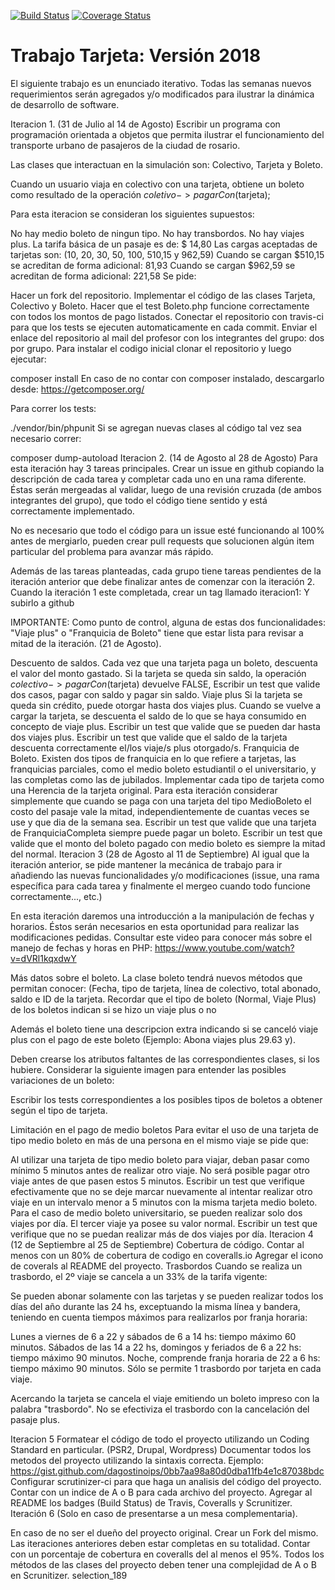 [![Build Status](https://travis-ci.org/Ignacioe/TrabajoTarjeta2018.svg?branch=master)](https://travis-ci.org/Ignacioe/TrabajoTarjeta2018)
[![Coverage Status](https://coveralls.io/repos/github/joseivaldi/TrabajoTarjeta2018/badge.svg?branch=master)](https://coveralls.io/github/joseivaldi/TrabajoTarjeta2018?branch=master)
# Trabajo Tarjeta: Versión 2018
El siguiente trabajo es un enunciado iterativo. Todas las semanas nuevos requerimientos serán agregados y/o modificados para ilustrar la dinámica de desarrollo de software.

Iteracion 1. (31 de Julio al 14 de Agosto)
Escribir un programa con programación orientada a objetos que permita ilustrar el funcionamiento del transporte urbano de pasajeros de la ciudad de rosario.

Las clases que interactuan en la simulación son: Colectivo, Tarjeta y Boleto.

Cuando un usuario viaja en colectivo con una tarjeta, obtiene un boleto como resultado de la operación $coletivo->pagarCon($tarjeta);

Para esta iteracion se consideran los siguientes supuestos:

No hay medio boleto de ningun tipo.
No hay transbordos.
No hay viajes plus.
La tarifa básica de un pasaje es de: $ 14,80
Las cargas aceptadas de tarjetas son: (10, 20, 30, 50, 100, 510,15 y 962,59)
Cuando se cargan $510,15 se acreditan de forma adicional: 81,93
Cuando se cargan $962,59 se acreditan de forma adicional: 221,58
Se pide:

Hacer un fork del repositorio.
Implementar el código de las clases Tarjeta, Colectivo y Boleto.
Hacer que el test Boleto.php funcione correctamente con todos los montos de pago listados.
Conectar el repositorio con travis-ci para que los tests se ejecuten automaticamente en cada commit.
Enviar el enlace del repositorio al mail del profesor con los integrantes del grupo: dos por grupo.
Para instalar el codigo inicial clonar el repositorio y luego ejecutar:

composer install
En caso de no contar con composer instalado, descargarlo desde: https://getcomposer.org/

Para correr los tests:

./vendor/bin/phpunit
Si se agregan nuevas clases al código tal vez sea necesario correr:

composer dump-autoload
Iteracion 2. (14 de Agosto al 28 de Agosto)
Para esta iteración hay 3 tareas principales. Crear un issue en github copiando la descripción de cada tarea y completar cada uno en una rama diferente. Éstas serán mergeadas al validar, luego de una revisión cruzada (de ambos integrantes del grupo), que todo el código tiene sentido y está correctamente implementado.

No es necesario que todo el código para un issue esté funcionando al 100% antes de mergiarlo, pueden crear pull requests que solucionen algún item particular del problema para avanzar más rápido.

Además de las tareas planteadas, cada grupo tiene tareas pendientes de la iteración anterior que debe finalizar antes de comenzar con la iteración 2. Cuando la iteración 1 este completada, crear un tag llamado iteracion1: Y subirlo a github

IMPORTANTE: Como punto de control, alguna de estas dos funcionalidades: "Viaje plus" o "Franquicia de Boleto" tiene que estar lista para revisar a mitad de la iteración. (21 de Agosto).

Descuento de saldos.
Cada vez que una tarjeta paga un boleto, descuenta el valor del monto gastado.
Si la tarjeta se queda sin saldo, la operación $colectivo->pagarCon($tarjeta) devuelve FALSE,
Escribir un test que valide dos casos, pagar con saldo y pagar sin saldo.
Viaje plus
Si la tarjeta se queda sin crédito, puede otorgar hasta dos viajes plus.
Cuando se vuelve a cargar la tarjeta, se descuenta el saldo de lo que se haya consumido en concepto de viaje plus.
Escribir un test que valide que se pueden dar hasta dos viajes plus.
Escribir un test que valide que el saldo de la tarjeta descuenta correctamente el/los viaje/s plus otorgado/s.
Franquicia de Boleto.
Existen dos tipos de franquicia en lo que refiere a tarjetas, las franquicias parciales, como el medio boleto estudiantil o el universitario, y las completas como las de jubilados.
Implementar cada tipo de tarjeta como una Herencia de la tarjeta original.
Para esta iteración considerar simplemente que cuando se paga con una tarjeta del tipo MedioBoleto el costo del pasaje vale la mitad, independientemente de cuantas veces se use y que dia de la semana sea.
Escribir un test que valide que una tarjeta de FranquiciaCompleta siempre puede pagar un boleto.
Escribir un test que valide que el monto del boleto pagado con medio boleto es siempre la mitad del normal.
Iteracion 3 (28 de Agosto al 11 de Septiembre)
Al igual que la iteración anterior, se pide mantener la mecánica de trabajo para ir añadiendo las nuevas funcionalidades y/o modificaciones (issue, una rama específica para cada tarea y finalmente el mergeo cuando todo funcione correctamente..., etc.)

En esta iteración daremos una introducción a la manipulación de fechas y horarios. Éstos serán necesarios en esta oportunidad para realizar las modificaciones pedidas. Consultar este video para conocer más sobre el manejo de fechas y horas en PHP: https://www.youtube.com/watch?v=dVRl1kqxdwY

Más datos sobre el boleto.
La clase boleto tendrá nuevos métodos que permitan conocer: (Fecha, tipo de tarjeta, línea de colectivo, total abonado, saldo e ID de la tarjeta. Recordar que el tipo de boleto (Normal, Viaje Plus) de los boletos indican si se hizo un viaje plus o no

Además el boleto tiene una descripcion extra indicando si se canceló viaje plus con el pago de este boleto (Ejemplo: Abona viajes plus 29.63 y).

Deben crearse los atributos faltantes de las correspondientes clases, si los hubiere. Considerar la siguiente imagen para entender las posibles variaciones de un boleto:

Escribir los tests correspondientes a los posibles tipos de boletos a obtener según el tipo de tarjeta.

Limitación en el pago de medio boletos
Para evitar el uso de una tarjeta de tipo medio boleto en más de una persona en el mismo viaje se pide que:

Al utilizar una tarjeta de tipo medio boleto para viajar, deban pasar como mínimo 5 minutos antes de realizar otro viaje. No será posible pagar otro viaje antes de que pasen estos 5 minutos.
Escribir un test que verifique efectivamente que no se deje marcar nuevamente al intentar realizar otro viaje en un intervalo menor a 5 minutos con la misma tarjeta medio boleto. Para el caso de medio boleto universitario, se pueden realizar solo dos viajes por día. El tercer viaje ya posee su valor normal.
Escribir un test que verifique que no se puedan realizar más de dos viajes por día.
Iteracion 4 (12 de Septiembre al 25 de Septiembre)
Cobertura de código.
Contar al menos con un 80% de cobertura de codigo en coveralls.io
Agregar el icono de coverals al README del proyecto.
Trasbordos
Cuando se realiza un trasbordo, el 2º viaje se cancela a un 33% de la tarifa vigente:

Se pueden abonar solamente con las tarjetas y se pueden realizar todos los días del año durante las 24 hs, exceptuando la misma línea y bandera, teniendo en cuenta tiempos máximos para realizarlos por franja horaria:

Lunes a viernes de 6 a 22 y sábados de 6 a 14 hs: tiempo máximo 60 minutos.
Sábados de las 14 a 22 hs, domingos y feriados de 6 a 22 hs: tiempo máximo 90 minutos.
Noche, comprende franja horaria de 22 a 6 hs: tiempo máximo 90 minutos.
Sólo se permite 1 trasbordo por tarjeta en cada viaje.

Acercando la tarjeta se cancela el viaje emitiendo un boleto impreso con la palabra "trasbordo". No se efectiviza el trasbordo con la cancelación del pasaje plus.

Iteracion 5
Formatear el código de todo el proyecto utilizando un Coding Standard en particular. (PSR2, Drupal, Wordpress)
Documentar todos los metodos del proyecto utilizando la sintaxis correcta. Ejemplo: https://gist.github.com/dagostinoips/0bb7aa98a80d0dba11fb4e1c87038bdc
Configurar scrutinizer-ci para que haga un analisis del código del proyecto.
Contar con un indice de A o B para cada archivo del proyecto.
Agregar al README los badges (Build Status) de Travis, Coveralls y Scrunitizer.
Iteración 6
(Solo en caso de presentarse a un mesa complementaria).

En caso de no ser el dueño del proyecto original. Crear un Fork del mismo.
Las iteraciones anteriores deben estar completas en su totalidad.
Contar con un porcentaje de cobertura en coveralls del al menos el 95%.
Todos los métodos de las clases del proyecto deben tener una complejidad de A o B en Scrunitizer.
selection_189
